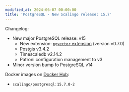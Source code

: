 ```yaml
---
modified_at: 2024-06-07 00:00:00
title: 'PostgreSQL - New Scalingo release: 15.7'
---
```


Changelog:

- New major PostgreSQL release: v15
  - New extension: [`pgvector` extension](https://github.com/pgvector/pgvector) (version v0.7.0)
  - Postgis v3.4.2
  - Timescaledb v2.14.2
  - Patroni configuration management to v3
- Minor version bump fo PostgreSQL v14

Docker images on [Docker Hub](https://hub.docker.com/r/scalingo/postgresql):

* `scalingo/postgresql:15.7.0-2`
